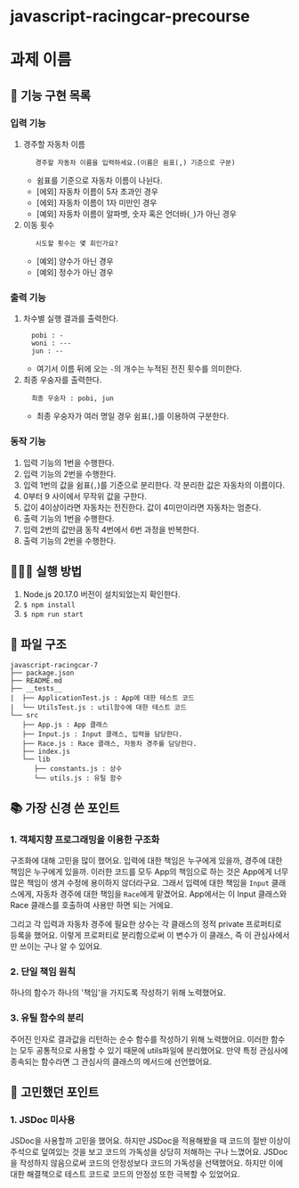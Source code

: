 # javascript-racingcar-precourse

# 과제 이름

## 🔨 기능 구현 목록

### 입력 기능

1. 경주할 자동차 이름
   ```
      경주할 자동차 이름을 입력하세요.(이름은 쉼표(,) 기준으로 구분)
   ```
   - 쉼표를 기준으로 자동차 이름이 나뉜다.
   - [에외] 자동차 이름이 5자 초과인 경우
   - [에외] 자동차 이름이 1자 미만인 경우
   - [예외] 자동차 이름이 알파벳, 숫자 혹은 언더바(`_`)가 아닌 경우
2. 이동 횟수
   ```
      시도할 횟수는 몇 회인가요?
   ```
   - [예외] 양수가 아닌 경우
   - [예외] 정수가 아닌 경우

### 출력 기능

1. 차수별 실행 결과를 출력한다.
   ```
     pobi : -
     woni : ---
     jun : --
   ```
   - 여기서 이름 뒤에 오는 `-`의 개수는 누적된 전진 횟수를 의미한다.
2. 최종 우숭자를 출력한다.
   ```
     최종 우숭자 : pobi, jun
   ```
   - 최종 우숭자가 여러 명일 경우 쉼표(`,`)를 이용하여 구분한다.

### 동작 기능

1. 입력 기능의 1번을 수행한다.
2. 입력 기능의 2번을 수행한다.
3. 입력 1번의 값을 쉼표(`,`)를 기준으로 분리한다. 각 분리한 값은 자동차의 이름이다.
4. 0부터 9 사이에서 무작위 값을 구한다.
5. 값이 4이상이라면 자동차는 전진한다. 값이 4미만이라면 자동차는 멈춘다.
6. 출력 기능의 1번을 수행한다.
7. 입력 2번의 값만큼 동작 4번에서 6번 과정을 반복한다.
8. 출력 기능의 2번을 수행한다.

## 🧑🏻‍💻 실행 방법

1. Node.js 20.17.0 버전이 설치되었는지 확인한다.
2. `$ npm install`
3. `$ npm run start`

## 📂 파일 구조

```
javascript-racingcar-7
├── package.json
├── README.md
├── __tests__
|  ├── ApplicationTest.js : App에 대한 테스트 코드
|  └── UtilsTest.js : util함수에 대한 테스트 코드
└── src
   ├── App.js : App 클래스
   ├── Input.js : Input 클래스, 입력을 담당한다.
   ├── Race.js : Race 클래스, 자동차 경주를 담당한다.
   ├── index.js
   └── lib
      ├── constants.js : 상수
      └── utils.js : 유틸 함수
```

## 📚 가장 신경 쓴 포인트

### 1. 객체지향 프로그래밍을 이용한 구조화

구조화에 대해 고민을 많이 했어요. 입력에 대한 책임은 누구에게 있을까, 경주에 대한 책임은 누구에게 있을까. 이러한 코드를 모두 App의 책임으로 하는 것은 App에게 너무 많은 책임이 생겨 수정에 용이하지 않더라구요. 그래서 입력에 대한 책임을 `Input` 클래스에게, 자동차 경주에 대한 책임을 `Race`에게 맡겼어요. App에서는 이 Input 클래스와 Race 클래스를 호출하여 사용만 하면 되는 거에요.

그리고 각 입력과 자동차 경주에 필요한 상수는 각 클래스의 정적 private 프로퍼티로 등록을 했어요. 이렇게 프로퍼티로 분리함으로써 이 변수가 이 클래스, 즉 이 관심사에서만 쓰이는 구나 알 수 있어요.

### 2. 단일 책임 원칙

하나의 함수가 하나의 '책임'을 가지도록 작성하기 위해 노력했어요.

### 3. 유틸 함수의 분리

주어진 인자로 결과값을 리턴하는 순수 함수를 작성하기 위해 노력했어요. 이러한 함수는 모두 공통적으로 사용할 수 있기 때문에 utils파일에 분리했어요. 만약 특정 관심사에 종속되는 함수라면 그 관심사의 클래스의 메서드에 선언했어요.

## 🤔 고민했던 포인트

### 1. JSDoc 미사용

JSDoc을 사용할까 고민을 했어요. 하지만 JSDoc을 적용해봤을 때 코드의 절반 이상이 주석으로 덮여있는 것을 보고 코드의 가독성을 상당히 저해하는 구나 느꼈어요. JSDoc을 작성하지 않음으로써 코드의 안정성보다 코드의 가독성을 선택했어요. 하지만 이에 대한 해결책으로 테스트 코드로 코드의 안정성 또한 극복할 수 있었어요.
